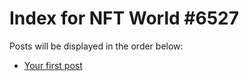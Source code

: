 # Index for NFT World #6527
Posts will be displayed in the order below:

- [Your first post](./001-first.md)

